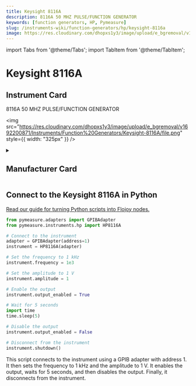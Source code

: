 ```yaml
---
title: Keysight 8116A
description: 8116A 50 MHZ PULSE/FUNCTION GENERATOR
keywords: [function generators, HP, Pymeasure]
slug: /instruments-wiki/function-generators/hp/keysight-8116a
image: https://res.cloudinary.com/dhopxs1y3/image/upload/e_bgremoval/v1692200871/Instruments/Function%20Generators/Keysight-8116A/file.png
---
```


import Tabs from '@theme/Tabs';
import TabItem from '@theme/TabItem';

# Keysight 8116A

## Instrument Card

<div className="flex">

<div>

8116A 50 MHZ PULSE/FUNCTION GENERATOR

</div>

<img src="https://res.cloudinary.com/dhopxs1y3/image/upload/e_bgremoval/v1692200871/Instruments/Function%20Generators/Keysight-8116A/file.png" style={{ width: "325px" }} />

</div>

<details>
<summary><h2>Manufacturer Card</h2></summary>

<img src="https://res.cloudinary.com/dhopxs1y3/image/upload/e_bgremoval/v1692125999/Instruments/Vendor%20Logos/HP.png" style={{ width: "100%", height: "150px",objectFit: "cover" }} />

Keysight Technologies, or Keysight, is an American company that manufactures electronics test and measurement equipment and software. <a href="https://www.keysight.com/us/en/home.html">Website</a>.

<ul>
  <li>Headquarters: USA</li>
  <li>Yearly Revenue (millions, USD): 5420.0</li>
</ul>
</details>

## Connect to the Keysight 8116A in Python

[Read our guide for turning Python scripts into Flojoy nodes.](https://docs.flojoy.ai/custom-nodes/creating-custom-node/)


<Tabs>
<TabItem value="Pymeasure" label="Pymeasure">


```python
from pymeasure.adapters import GPIBAdapter
from pymeasure.instruments.hp import HP8116A

# Connect to the instrument
adapter = GPIBAdapter(address=1)
instrument = HP8116A(adapter)

# Set the frequency to 1 kHz
instrument.frequency = 1e3

# Set the amplitude to 1 V
instrument.amplitude = 1

# Enable the output
instrument.output_enabled = True

# Wait for 5 seconds
import time
time.sleep(5)

# Disable the output
instrument.output_enabled = False

# Disconnect from the instrument
instrument.shutdown()
```

This script connects to the instrument using a GPIB adapter with address 1. It then sets the frequency to 1 kHz and the amplitude to 1 V. It enables the output, waits for 5 seconds, and then disables the output. Finally, it disconnects from the instrument.

</TabItem>
</Tabs>